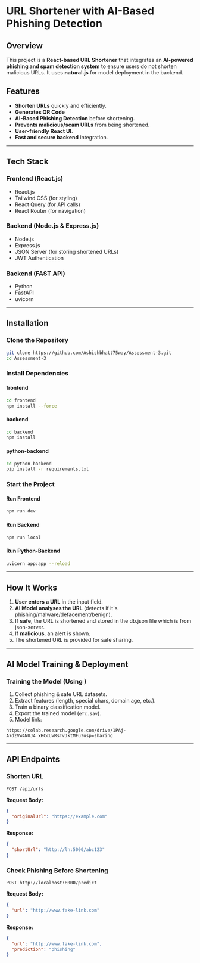 # URL Shortener with AI-Based Phishing Detection

## Overview
This project is a **React-based URL Shortener** that integrates an **AI-powered phishing and spam detection system** to ensure users do not shorten malicious URLs. It uses **natural.js** for model deployment in the backend.

##  Features
- **Shorten URLs** quickly and efficiently.
- **Generates QR Code** 
- **AI-Based Phishing Detection** before shortening.
- **Prevents malicious/scam URLs** from being shortened.
- **User-friendly React UI**.
- **Fast and secure backend** integration.

---

## Tech Stack
### **Frontend (React.js)**
- React.js
- Tailwind CSS (for styling)
- React Query (for API calls)
- React Router (for navigation)

### **Backend (Node.js & Express.js)**
- Node.js
- Express.js
- JSON Server (for storing shortened URLs)
- JWT Authentication

### **Backend (FAST API)**
- Python
- FastAPI
- uvicorn
---

## Installation
### Clone the Repository
```bash
git clone https://github.com/Ashishbhatt75way/Assessment-3.git
cd Assessment-3
```

### Install Dependencies
#### **frontend**
```bash
cd frontend
npm install --force
```
#### **backend**
```bash
cd backend
npm install
```
#### **python-backend**
```bash
cd python-backend
pip install -r requirements.txt
```

### Start the Project
#### **Run Frontend**
```bash
npm run dev
```
#### **Run Backend**
```bash
npm run local
```
#### **Run Python-Backend**
```bash
uvicorn app:app --reload
```
---

## How It Works
1. **User enters a URL** in the input field.
2. **AI Model analyses the URL** (detects if it's phishing/malware/defacement/benign).
3. If **safe**, the URL is shortened and stored in the db.json file which is from json-server.
4. If **malicious**, an alert is shown.
5. The shortened URL is provided for safe sharing.

---

## AI Model Training & Deployment
### Training the Model (Using )
1. Collect phishing & safe URL datasets.
2. Extract features (length, special chars, domain age, etc.).
3. Train a binary classification model.
4. Export the trained model (`eTc.sav`).
5. Model link:
```
https://colab.research.google.com/drive/1PAj-A7dzVw4NUJ4_xHCcUvRsTvJktMFu?usp=sharing 
```
---

## API Endpoints
### Shorten URL
```http
POST /api/urls
```
**Request Body:**
```json
{
  "originalUrl": "https://example.com"
}
```
**Response:**
```json
{
  "shortUrl": "http://lh:5000/abc123"
}
```

### Check Phishing Before Shortening
```http
POST http://localhost:8000/predict
```
**Request Body:**
```json
{
  "url": "http://www.fake-link.com"
}
```
**Response:**
```json
{
  "url": "http://www.fake-link.com",
  "prediction": "phishing"
}
```